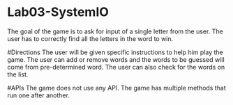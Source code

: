 # Lab03-SystemIO
The goal of the game is to ask for input of a single letter from the user.
The user has to correctly find all the letters in the word to win. 


#Directions
The user will be given specific instructions to help him play the game. 
The user can add or remove words and the words to be guessed will come from pre-determined word. 
The user can also check for the words on the list. 

#APIs
The game does not use any API. The game has multiple methods that run one after another. 
